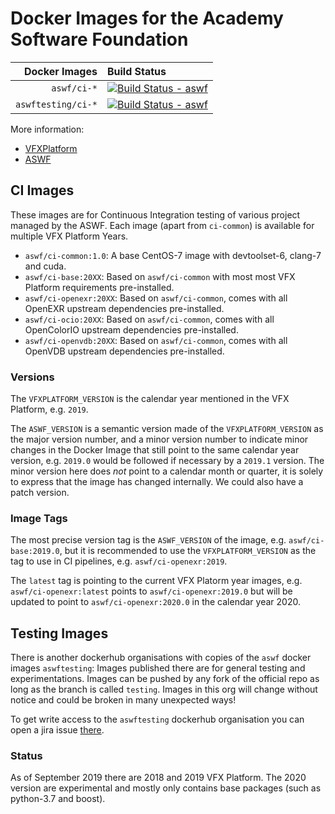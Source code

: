 # Docker Images for the Academy Software Foundation

| Docker Images | Build Status |
| ---:         |     :---      |
| `aswf/ci-*`        | [![Build Status - aswf](https://dev.azure.com/academysoftwarefoundation/Academy%20Software%20Foundation/_apis/build/status/AZP%20aswf-docker?branchName=master)](https://dev.azure.com/academysoftwarefoundation/Academy%20Software%20Foundation/_build/latest?definitionId=2&branchName=master)
| `aswftesting/ci-*` | [![Build Status - aswf](https://dev.azure.com/academysoftwarefoundation/Academy%20Software%20Foundation/_apis/build/status/AZP%20aswf-docker?branchName=testing)](https://dev.azure.com/academysoftwarefoundation/Academy%20Software%20Foundation/_build/latest?definitionId=2&branchName=testing)


More information:
* [VFXPlatform](https://vfxplatform.com)
* [ASWF](https://aswf.io)

## CI Images

These images are for Continuous Integration testing of various project managed by the ASWF.
Each image (apart from `ci-common`) is available for multiple VFX Platform Years.

* `aswf/ci-common:1.0`: A base CentOS-7 image with devtoolset-6, clang-7 and cuda.
* `aswf/ci-base:20XX`: Based on `aswf/ci-common` with most most VFX Platform requirements pre-installed.
* `aswf/ci-openexr:20XX`: Based on `aswf/ci-common`, comes with all OpenEXR upstream dependencies pre-installed.
* `aswf/ci-ocio:20XX`: Based on `aswf/ci-common`, comes with all OpenColorIO upstream dependencies pre-installed.
* `aswf/ci-openvdb:20XX`: Based on `aswf/ci-common`, comes with all OpenVDB upstream dependencies pre-installed.

### Versions

The `VFXPLATFORM_VERSION` is the calendar year mentioned in the VFX Platform, e.g. `2019`.

The `ASWF_VERSION` is a semantic version made of the `VFXPLATFORM_VERSION` as the major version number, and a minor version number to indicate minor changes in the Docker Image that still point to the same calendar year version, e.g. `2019.0` would be followed if necessary by a `2019.1` version.
The minor version here does *not* point to a calendar month or quarter, it is solely to express that the image has changed internally. We could also have a patch version.

### Image Tags

The most precise version tag is the `ASWF_VERSION` of the image, e.g. `aswf/ci-base:2019.0`, but it is recommended to use the `VFXPLATFORM_VERSION` as the tag to use in CI pipelines, e.g. `aswf/ci-openexr:2019`.

The `latest` tag is pointing to the current VFX Platorm year images, e.g. `aswf/ci-openexr:latest` points to `aswf/ci-openexr:2019.0` but will be updated to point to `aswf/ci-openexr:2020.0` in the calendar year 2020.


## Testing Images

There is another dockerhub organisations with copies of the `aswf` docker images `aswftesting`: Images published there are for general testing and experimentations. Images can be pushed by any fork of the official repo as long as the branch is called `testing`. Images in this org will change without notice and could be broken in many unexpected ways!

To get write access to the `aswftesting` dockerhub organisation you can open a jira issue [there](jira.aswf.io).

### Status
As of September 2019 there are 2018 and 2019 VFX Platform. The 2020 version are experimental and mostly only contains base packages (such as python-3.7 and boost).
